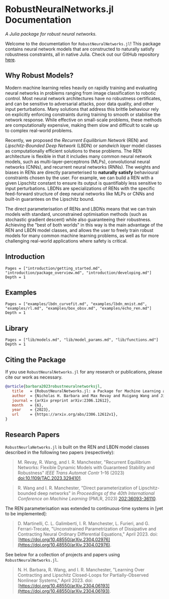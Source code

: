 # RobustNeuralNetworks.jl Documentation

*A Julia package for robust neural networks.*

Welcome to the documentation for `RobustNeuralNetworks.jl`! This package contains neural network models that are constructed to naturally satisfy robustness constraints, all in native Julia. Check out our GitHub repository [here](https://github.com/acfr/RobustNeuralNetworks.jl).

## Why Robust Models?

Modern machine learning relies heavily on rapidly training and evaluating neural networks in problems ranging from image classification to robotic control. Most neural network architectures have no robustness certificates, and can be sensitive to adversarial attacks, poor data quality, and other input perturbations. Many solutions that address this brittle behaviour rely on explicitly enforcing constraints during training to smooth or stabilise the network response. While effective on small-scale problems, these methods are computationally expensive, making them slow and difficult to scale up to complex real-world problems.

Recently, we proposed the *Recurrent Equilibrium Network* (REN) and *Lipschitz-Bounded Deep Network* (LBDN) or *sandwich layer* model classes as computationally efficient solutions to these problems. The REN architecture is flexible in that it includes many common neural network models, such as multi-layer-perceptrons (MLPs), convolutional neural networks (CNNs), and recurrent neural networks (RNNs). The weights and biases in RENs are directly parameterised to **naturally satisfy** behavioural constraints chosen by the user. For example, we can build a REN with a given Lipschitz constant to ensure its output is quantifiably less sensitive to input perturbations. LBDNs are specializations of RENs with the specific feed-forward structure of deep neural networks like MLPs or CNNs and built-in guarantees on the Lipschitz bound.

The direct parameterisation of RENs and LBDNs means that we can train models with standard, unconstrained optimisation methods (such as stochastic gradient descent) while also guaranteeing their robustness. Achieving the "best of both worlds" in this way is the main advantage of the REN and LBDN model classes, and allows the user to freely train robust models for many common machine learning problems, as well as for more challenging real-world applications where safety is critical.


## Introduction

```@contents
Pages = ["introduction/getting_started.md", "introduction/package_overview.md", "introduction/developing.md"]
Depth = 1
```

## Examples

```@contents
Pages = ["examples/lbdn_curvefit.md", "examples/lbdn_mnist.md", "examples/rl.md", "examples/box_obsv.md", "examples/echo_ren.md"]
Depth = 1
```

## Library

```@contents
Pages = ["lib/models.md", "lib/model_params.md", "lib/functions.md"]
Depth = 1
```

## Citing the Package

If you use `RobustNeuralNetworks.jl` for any research or publications, please cite our work as necessary.
```bibtex
@article{barbara2023robustneuralnetworksjl,
   title   = {RobustNeuralNetworks.jl: a Package for Machine Learning and Data-Driven Control with Certified Robustness},
   author  = {Nicholas H. Barbara and Max Revay and Ruigang Wang and Jing Cheng and Ian R. Manchester},
   journal = {arXiv preprint arXiv:2306.12612},
   month   = {6},
   year    = {2023},
   url     = {https://arxiv.org/abs/2306.12612v1},
}
```


## Research Papers

`RobustNeurlaNetworks.jl` is built on the REN and LBDN model classes described in the following two papers (respectively):

> M. Revay, R. Wang, and I. R. Manchester, "Recurrent Equilibrium Networks: Flexible Dynamic Models with Guaranteed Stability and Robustness" *IEEE Trans Automat Contr* 1–16 (2023) [doi:10.1109/TAC.2023.3294101](https://ieeexplore.ieee.org/document/10179161).

> R. Wang and I. R. Manchester, "Direct parameterization of Lipschitz-bounded deep networks" in *Proceedings of the 40th International Conference on Machine Learning* (PMLR, 2023) [202:36093-36110](https://proceedings.mlr.press/v202/wang23v.html).

The REN parameterisation was extended to continuous-time systems in [yet to be implemented]:

> D. Martinelli, C. L. Galimberti, I. R. Manchester, L. Furieri, and G. Ferrari-Trecate, "Unconstrained Parametrization of Dissipative and Contracting Neural Ordinary Differential Equations," April 2023. doi: [https://doi.org/10.48550/arXiv.2304.02976](https://doi.org/10.48550/arXiv.2304.02976).

See below for a collection of projects and papers using `RobustNeuralNetworks.jl`.

> N. H. Barbara, R. Wang, and I. R. Manchester, "Learning Over Contracting and Lipschitz Closed-Loops for Partially-Observed Nonlinear Systems," April 2023. doi: [https://doi.org/10.48550/arXiv.2304.06193](https://doi.org/10.48550/arXiv.2304.06193).